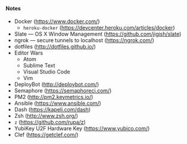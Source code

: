 #### Notes

- Docker (https://www.docker.com/)
  - `heroku-docker` (https://devcenter.heroku.com/articles/docker)
- Slate — OS X Window Management (https://github.com/jigish/slate)
- ngrok — secure tunnels to localhost (https://ngrok.com/)
- dotfiles (http://dotfiles.github.io/)
- Editor Wars
  - Atom
  - Sublime Text
  - Visual Studio Code
  - Vim
- DeployBot (http://deploybot.com/)
- Semaphore (https://semaphoreci.com/)
- PM2 (http://pm2.keymetrics.io/)
- Ansible (https://www.ansible.com/)
- Dash (https://kapeli.com/dash)
- Zsh (http://www.zsh.org/)
- `z` (https://github.com/rupa/z)
- YubiKey U2F Hardware Key (https://www.yubico.com/)
- Clef (https://getclef.com/)

